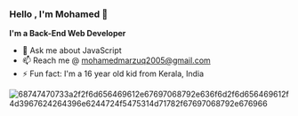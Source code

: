 ### Hello , I'm Mohamed 👋


**I'm a Back-End Web Developer**

<!-- - 🔭 I’m currently working as freelancer -->
<!-- - 📫 I'm Currently dreaming to buy a laptop -->
<!-- - 👯 I’m looking to collaborate on web development -->
<!-- - 🌱 I’m currently learning back-end development -->
- 💬 Ask me about JavaScript
- 📫 Reach me @ mohamedmarzuq2005@gmail.com
-  ⚡ Fun fact: I'm a 16 year old kid from Kerala, India

![68747470733a2f2f6d656469612e67697068792e636f6d2f6d656469612f4d3967624264396e6244724f5475314d71782f67697068792e676966](https://user-images.githubusercontent.com/71645833/126821401-5ef6a0af-348c-4aea-8305-5eb04e7dec0f.gif)

